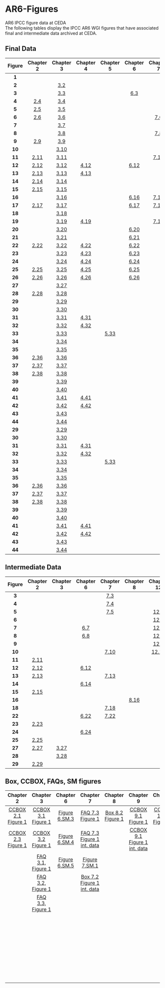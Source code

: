# AR6-Figures
AR6 IPCC figure data at CEDA <br>
The following tables display the IPCC AR6 WGI figures that have associated final and intermediate data archived at CEDA.

## Final Data

| Figure | Chapter 2 | Chapter 3 | Chapter 4 | Chapter 5 | Chapter 6 | Chapter 7 | Chapter 8 | Chapter 9 | Chapter 10 | Chapter 11 | Chapter 12 | Technical Summary | Atlas |
| :---: | :---: | :---: | :---: | :---: | :---: | :---: | :---: | :---: | :---: | :---: | :---: | :---: | :---: |
| **1** |  |  |  |  |  |  |  |  |  |  |  | [ TS.1](https://dx.doi.org/10.5285/3d16a09c21c9440288608276b615c11f) |  |
| **2** |  | [ 3.2](https://dx.doi.org/10.5285/4394898334094551bfb29fb37d2f054c) |  |  |  |  |  |  |  |  |  |  | [ Atlas.2](https://catalogue.ceda.ac.uk/uuid/789ad030299342ea99534edfb62450d9) |
| **3** |  | [ 3.3](http://dx.doi.org/10.5285/03cc44f98b0e4a4b97df37662e62be79) |  |  | [ 6.3](https://dx.doi.org/10.5285/d059d2e28b6d4a7d88a6fe2d0d25ba93) |  |  | [ 9.3](https://dx.doi.org/10.5285/ef7b615816cb432088d02c97836ca9fa) |  | [ 11.3](https://dx.doi.org/10.5285/592748a417ab4efca4eb98e22c9dbec4) |  |  |  |
| **4** | [ 2.4](https://dx.doi.org/10.5285/60eeb3cce51a457cb5ee1c577a0c8674) | [ 3.4](http://dx.doi.org/10.5285/06a4ad1656774087a5b6db3c7a57211e) |  |  |  |  |  | [ 9.4](https://dx.doi.org/10.5285/fdfeb81d2ffd42c3ba2bbb00b681317c) |  |  | [ 12.4](https://dx.doi.org/10.5285/b96e2225918348e1ae47b1fedee881a6) |  |  |
| **5** | [ 2.5](https://dx.doi.org/10.5285/c6f19b27f8e74e98968c17c8e1f74c60) | [ 3.5](http://dx.doi.org/10.5285/b6ca8b2d797348dd86823cfc2da7ba83) |  |  |  |  |  | [ 9.5](https://dx.doi.org/10.5285/8d9719be04d148d88d5ed8edd0426cf2) |  |  |  |  |  |
| **6** | [ 2.6](https://dx.doi.org/10.5285/39786f1e6fe2495291558cdc2a0b0aa1) | [ 3.6](http://dx.doi.org/10.5285/c3450dc769f044898ea5f3be784f354b) |  |  |  | [ 7.6](https://dx.doi.org/10.5285/0dd364e74c254b64bb5fddb5dceed364) |  | [ 9.6](https://dx.doi.org/10.5285/439ccb0b0eb04c17b5c6897fb9cb550b) | [ 10.6](https://dx.doi.org/10.5285/2dc808195d984efe8de7b52942796924) |  |  |  |  |
| **7** |  | [ 3.7](http://dx.doi.org/10.5285/392c8351349b4436923c102c558873d9) |  |  |  |  |  | [ 9.7](https://dx.doi.org/10.5285/e2d7ec1924b04bebbb4044982e2be0ff) |  |  |  |  |  |
| **8** |  | [ 3.8](http://dx.doi.org/10.5285/bf3d0b8a8c0d4ae19cfd994b6fef4a5c) |  |  |  | [ 7.8](https://dx.doi.org/10.5285/5ef11ad195844a59b83393870a5860e1) |  |  |  |  |  |  |  |
| **9** | [ 2.9](https://dx.doi.org/10.5285/156e64bca5e1460d81a58f416dcc9aca) | [ 3.9](https://dx.doi.org/10.5285/bbb759da50fe4cd5a1387c7462655908) |  |  |  |  |  | [ 9.9](https://dx.doi.org/10.5285/b35923b0641944178d0c9e17ce7dc9cb) |  |  |  | [ TS.9](https://dx.doi.org/10.5285/f99ec964a6f345beadb000e295ac2e5b) |  |
| **10** |  | [ 3.10](http://dx.doi.org/10.5285/cf006675070548359e22e36d354d0f92) |  |  |  |  |  | [ 9.10](https://catalogue.ceda.ac.uk/uuid/260df0db210143dcbecf3182e24817a3) | [ 10.10](https://dx.doi.org/10.5285/d4eccbbd51db4ab7a8ad05a6f2f6a98a) |  |  |  |  |
| **11** | [ 2.11](https://dx.doi.org/10.5285/f3515388768344bfb2be0521f82388be) | [ 3.11](http://dx.doi.org/10.5285/f38913d950694e3e8f0a19d0dc7f378e) |  |  |  | [ 7.11](https://dx.doi.org/10.5285/a95ffffa5a734724b9cf307411208569) |  | [ 9.11](https://dx.doi.org/10.5285/88dc6a422faa4d0486d35088e3d1d78f) | [ 10.11](https://dx.doi.org/10.5285/970847e5690c4f9e8c4ad455641bd558) | [ 11.11](https://dx.doi.org/10.5285/3f415b44b4334725bfcc572c9246aa60) |  |  |  |
| **12** | [ 2.12](https://dx.doi.org/10.5285/e9f67cfb456845b3b406328c6ae43e2d) | [ 3.12](http://dx.doi.org/10.5285/7273023a04d24da58ec5d83343cd861d) | [ 4.12](https://dx.doi.org/10.5285/0078d944259049a4b1bc5947623f6e97) |  | [ 6.12](https://dx.doi.org/10.5285/8855e410adf547b4afd039a5b88487f4) |  |  | [ 9.12](https://dx.doi.org/10.5285/b37501409dd641219dd7c57174acdc35) | [ 10.12](https://dx.doi.org/10.5285/b981b3f983df4aa48a16ddbe3d8bf38d) |  |  | [ TS.12](https://dx.doi.org/10.5285/e046adc115b04395937e793c9f3dbcb1) |  |
| **13** | [ 2.13](https://dx.doi.org/10.5285/967313bee45c48998c5027896e3da53c) | [ 3.13](http://dx.doi.org/10.5285/ba3ac68281b94c7b9963278681ee8ee5) | [ 4.13](https://dx.doi.org/10.5285/11d45679506d44fda224d65326edcdb4) |  |  |  | [ 8.13](https://dx.doi.org/10.5285/6ed1539e8fe84caea089a0d6a7ffcdbd) | [ 9.13](https://dx.doi.org/10.5285/6f6697fff85e42fdb87156ad34e4a24e) | [ 10.13](https://dx.doi.org/10.5285/5d64c2103c534f83b8ec11a2a4cab10d) |  |  | [ TS.13](https://dx.doi.org/10.5285/f3b6afe197d24d7eb58ed2364ac0f18e) | [ Atlas.13](https://catalogue.ceda.ac.uk/uuid/5f8d2c32121a4885b20be2ae96aed72d) |
| **14** | [ 2.14](https://dx.doi.org/10.5285/de41130346a04f97879352525d890577) | [ 3.14](http://dx.doi.org/10.5285/8c9c35e4c877440abcaa10b9aa173c33) |  |  |  |  | [ 8.14](https://dx.doi.org/10.5285/bbf5ae3b78c44bf28ccb17b487d58a94) | [ 9.14](https://dx.doi.org/10.5285/e25c3cffd4ae4abc8b2ff9b755fce164) |  |  |  |  |  |
| **15** | [ 2.15](https://dx.doi.org/10.5285/70276cf6b04e4b638b4fe9b37f7651dd) | [ 3.15](http://dx.doi.org/10.5285/a6b79b1abac64d72a1a3f2fcf62ee81e) |  |  |  |  | [ 8.15](https://dx.doi.org/10.5285/2d67a9f7631247d7bb6130ddc033ba7a) | [ 9.15](https://dx.doi.org/10.5285/65c832a5eeda4ed7a9b0a8af6cf5058d) |  |  |  | [ TS.15](https://dx.doi.org/10.5285/1f359da21c4041b4ab0977d05c7d38f0) |  |
| **16** |  | [ 3.16](http://dx.doi.org/10.5285/4e80c4a2933344259a3f423715771952) |  |  | [ 6.16](https://dx.doi.org/10.5285/dc93cf482acb4dff8d7baa01dfa1fa29) | [ 7.16](https://dx.doi.org/10.5285/6fcc9d2c792243c1bb99de9c3cfdef2f) |  |  |  | [ 11.16](https://dx.doi.org/10.5285/e7c78370837d4f85be6a1f0cbe288a92) |  |  | [ Atlas.16](https://catalogue.ceda.ac.uk/uuid/b140e520e22e45daa8525d18c1c8cced) |
| **17** | [ 2.17](https://dx.doi.org/10.5285/b51b72736ff943bb830e3c241d032621) | [ 3.17](http://dx.doi.org/10.5285/71c2e401df5e4798b917ae4a353daff1) |  |  | [ 6.17](https://dx.doi.org/10.5285/cdabe9af5aa94608b227e6b9a96771f9) | [ 7.17](https://dx.doi.org/10.5285/b9303c07edb24582b45088795f347ca9) | [ 8.17](https://dx.doi.org/10.5285/7da00222bbb345c99ce14e358cde9f6d) |  |  |  |  | [ TS.17](https://dx.doi.org/10.5285/c0d4d44aca4e490086df7e5f8f4463a3) | [ Atlas.17](https://catalogue.ceda.ac.uk/uuid/bb671075bd194b3bbaa496d90f5310e1) |
| **18** |  | [ 3.18](http://dx.doi.org/10.5285/84fd20b6e5a04271a007e2150eb17c7e) |  |  |  |  | [ 8.18](https://dx.doi.org/10.5285/caf598e54c674d219f2e245df32dbc1a) |  | [ 10.18](https://dx.doi.org/10.5285/567ca2ab6d6043479a1eaec678bfe91a) |  |  |  |  |
| **19** |  | [ 3.19](http://dx.doi.org/10.5285/7493e7dd46854227beb4f891a80a1016) | [ 4.19](https://dx.doi.org/10.5285/dce10ff4596241e190aaea9291cc4249) |  |  | [ 7.19](https://dx.doi.org/10.5285/9ce84c3a242e4b999c24dc1647c89794) |  |  | [ 10.19](https://dx.doi.org/10.5285/e79aab21bf644e61bf5dacd02199daa3) | [ 11.19](https://dx.doi.org/10.5285/7be388b022e74926b0103125d22e6b06) |  | [ TS.19](https://dx.doi.org/10.5285/29a0282f3b494c54a5e6c59f61e9202b) |  |
| **20** |  | [ 3.20](http://dx.doi.org/10.5285/becdaa43cf884c299435dc319e758f4e) |  |  | [ 6.20](https://dx.doi.org/10.5285/022d449b91eb453eb56228c17fdce725) |  |  |  | [ 10.20](https://dx.doi.org/10.5285/19ec340e6f2d47479ddb483961b0c1bb) |  |  |  |  |
| **21** |  | [ 3.21](http://dx.doi.org/10.5285/6f800cbda88d424cbcc59181b8b85aaa) |  |  | [ 6.21](https://dx.doi.org/10.5285/572c9744ddab47fc8a5b938c4a4f7387) |  | [ 8.21](https://dx.doi.org/10.5285/b03a4577108545c2a05bbae2d9759f9d) |  | [ 10.21](https://dx.doi.org/10.5285/9f83afcc47ca49feb1d5702de9fa8869) |  |  |  | [ Atlas.21](https://catalogue.ceda.ac.uk/uuid/3913c555e3054ffa99eb494a1c0bb39d) |
| **22** | [ 2.22](https://dx.doi.org/10.5285/8bbebd486eed4b7392dd306462e3f724) | [ 3.22](http://dx.doi.org/10.5285/0915a82fa8a84e21bcb5467be84d49fc) | [ 4.22](https://dx.doi.org/10.5285/9527d9be07c243599f00af5ab945c7ed) |  | [ 6.22](https://dx.doi.org/10.5285/288d2cfa740f4e60a369b5778064bd5a) |  |  | [ 9.22](https://dx.doi.org/10.5285/503edf9eb68040c4a439fed88b81c8c9) |  |  |  | [ TS.22](https://dx.doi.org/10.5285/d75fd35a7444433c9b5b78ef110495ab) | [ Atlas.22](https://catalogue.ceda.ac.uk/uuid/131bb6c7826b467d9f1ea6bd3fa74175) |
| **23** |  | [ 3.23](https://dx.doi.org/10.5285/44adfc4f92834bd9950341dd24d6d2e0) | [ 4.23](https://dx.doi.org/10.5285/34810c5e2d2047b487ade01830cac1f4) |  | [ 6.23](https://dx.doi.org/10.5285/a1f46ad9f2644e60a87591c6b4537fef) |  |  |  |  |  |  |  |  |
| **24** |  | [ 3.24](http://dx.doi.org/10.5285/a71383af93af4f58ae27d66ba15b3543) | [ 4.24](https://dx.doi.org/10.5285/5ed073b87dbc45d6a66d7c704caef01d) |  | [ 6.24](https://dx.doi.org/10.5285/ca4127fb1be14ea68fefd5643fe3677f) |  |  | [ 9.24](https://dx.doi.org/10.5285/5806683122b74f4ca60e0d6c546583f9) | |  |  |  | [ Atlas.24](https://catalogue.ceda.ac.uk/uuid/4f314945d3944aeaa12f819fe801dea0) |
| **25** | [ 2.25](https://dx.doi.org/10.5285/0e80e12edb7e4dc9b9219df77c0fe9d6) | [ 3.25](https://dx.doi.org/10.5285/dce3253d984c4342899b01548f52ba5f) | [ 4.25](https://dx.doi.org/10.5285/b1d79f8dea6244ea943d49040f0f9f6d) |  | [ 6.25](https://dx.doi.org/10.5285/abb030f60cf848278fe519379a2aaac9) |  | [ 8.25](https://dx.doi.org/10.5285/47961b1927b8492990ed92f10a514b6b) |  |  |  |  | [ TS.25](https://dx.doi.org/10.5285/1030d40a071d4929bf04e08bfbd22c10) |  |
| **26** | [ 2.26](https://dx.doi.org/10.5285/3659eca2afe54ab9ae437bf25fec1c2e) | [ 3.26](http://dx.doi.org/10.5285/85168e39bfff444ba02bf55e7682f73d) | [ 4.26](https://dx.doi.org/10.5285/1e60155294934ffcaf194e555a81294b) |  | [ 6.26](https://dx.doi.org/10.5285/bf31afbbbafc49d39546aa78a2268f44) |  | [ 8.26](https://dx.doi.org/10.5285/ef3dd7efa4f442b2812c4ee905f794c2) | [ 9.26](https://dx.doi.org/10.5285/64fa14764534431f805e747249786f88) |  |  |  |  | [ Atlas.26](https://catalogue.ceda.ac.uk/uuid/70c57074146147989150a1a37c338fcf) |
| **27** |  | [ 3.27](http://dx.doi.org/10.5285/ceae289f1a56414ea708f43db83fc2c6) |  |  |  |  |  |  |  |  |  |  |  |
| **28** | [ 2.28](https://dx.doi.org/10.5285/12ce1a305f7649bc85a9b81e782da0c9) | [ 3.28](http://dx.doi.org/10.5285/38512cd8209b4669a0743e9672f70a6e) |  |  |  |  |  | [ 9.28](https://dx.doi.org/10.5285/7f9c951b59ae44aeb6d745ed702c56dd) |  |  |  |  | [ Atlas.28](https://catalogue.ceda.ac.uk/uuid/89e1b69ad74146cfa8b0a941108811c2) |
| **29** |  | [ 3.29](http://dx.doi.org/10.5285/a8915aca7806434984baab86835a1b18) |  |  |  |  |  | [ 9.29](https://dx.doi.org/10.5285/ff28d78693f645aa820266d472a6e1b3) |  |  |  |  | [ Atlas.29](https://catalogue.ceda.ac.uk/uuid/b57ed5886f0a4041b76f2281ba503bed) |
| **30** |  | [ 3.30](http://dx.doi.org/10.5285/a3902bb4d1b543b39cc85380df8d1586) |  |  |  |  |  | [ 9.30](https://dx.doi.org/10.5285/9374ee722fab464fb3ee8ea659b56546) |  |  |  |  |  |
| **31** |  | [ 3.31](http://dx.doi.org/10.5285/a4cbbffe1bd44c7ba3e8608ee9c54547) | [ 4.31](https://dx.doi.org/10.5285/8fa708d0474d4a3caa5c9f645a89d282) |  |  |  |  |  |  |  |  |  |  |
| **32** |  | [ 3.32](http://dx.doi.org/10.5285/25d4a6597d954721bc4a616d094b0cda) | [ 4.32](https://dx.doi.org/10.5285/0192ae3037794e0eb93b022c5140f399) |  |  |  |  | [ 9.32](https://dx.doi.org/10.5285/6b33327d0d0d4bcca872b431279086db) |  |  |  |  |  |
| **33** |  | [ 3.33](http://dx.doi.org/10.5285/4fe1afacdc524c118989c16a1bccd51e) |  | [ 5.33](https://dx.doi.org/10.5285/85409987ce6a4976b0845b512baa2843) |  |  |  |  |  |  |  |  |  |
| **34** |  | [ 3.34](http://dx.doi.org/10.5285/678ee967fe114a34a6d1f7d50e4aa7ee) |  |  |  |  |  |  |  |  |  |  |  |
| **35** |  | [ 3.35](https://dx.doi.org/10.5285/ef5ca18bcaf441d9993f181a058016ba) |  |  |  |  |  |  |  |  |  |  |  |
| **36** | [ 2.36](https://dx.doi.org/10.5285/8dcf91b3ebb44458b67124896b131ac5) | [ 3.36](http://dx.doi.org/10.5285/8af00e7bba784c1cbf4c16fef984aeb6) |  |  |  |  |  |  |  |  |  |  |  |
| **37** | [ 2.37](https://dx.doi.org/10.5285/691c673c0d204911893659e10d4ddcba) | [ 3.37](http://dx.doi.org/10.5285/babcd0de678e4d10aef395f1a265da03) |  |  |  |  |  |  |  |  |  |  |  |
| **38** | [ 2.38](https://dx.doi.org/10.5285/7a7630213de543a9a19c7015dc198970) | [ 3.38](http://dx.doi.org/10.5285/758419765d0f4926aa70002ec6c856b0) |  |  |  |  |  |  |  |  |  |  |  |
| **39** |  | [ 3.39](http://dx.doi.org/10.5285/02006a22c33b42039d96be53d332930a) |  |  |  |  |  |  |  |  |  |  |  |
| **40** |  | [ 3.40](http://dx.doi.org/10.5285/12f0d7db5ed747d2940210e52211ed6a) |  |  |  |  |  |  |  |  |  |  |  |
| **41** |  | [ 3.41](http://dx.doi.org/10.5285/43b0c376ad184543a1bbceeceec0e85d) | [ 4.41](https://dx.doi.org/10.5285/e397fe6f20024295b095e2e3ca1e9f04) |  |  |  |  |  |  |  |  |  |  |
| **42** |  | [ 3.42](http://dx.doi.org/10.5285/e3d21f98cc764d1185b0d6e662532831) | [ 4.42](https://dx.doi.org/10.5285/e5e7afe5355a439e8d63be47ee7467c8) |  |  |  |  |  |  |  |  |  |  |
| **43** |  | [ 3.43](http://dx.doi.org/10.5285/80c10f8aeb7049778c5a15ede4917128) |  |  |  |  |  |  |  |  |  |  |  |
| **44** |  | [ 3.44](http://dx.doi.org/10.5285/d35ac1955c264deea9699d08dbc568f2) |  |  |  |  |  |  |  |  |  |  |  |
| **29** |  | [ 3.29](http://dx.doi.org/10.5285/a8915aca7806434984baab86835a1b18) |  |  |  |  |  | [ 9.29](https://dx.doi.org/10.5285/ff28d78693f645aa820266d472a6e1b3) |  |  |  |  | [ Atlas.29](https://catalogue.ceda.ac.uk/uuid/b57ed5886f0a4041b76f2281ba503bed) |
| **30** |  | [ 3.30](http://dx.doi.org/10.5285/a3902bb4d1b543b39cc85380df8d1586) |  |  |  |  |  | [ 9.30](https://dx.doi.org/10.5285/9374ee722fab464fb3ee8ea659b56546) |  |  |  |  |  |
| **31** |  | [ 3.31](http://dx.doi.org/10.5285/a4cbbffe1bd44c7ba3e8608ee9c54547) | [ 4.31](https://dx.doi.org/10.5285/8fa708d0474d4a3caa5c9f645a89d282) |  |  |  |  |  |  |  |  |  |  |
| **32** |  | [ 3.32](http://dx.doi.org/10.5285/25d4a6597d954721bc4a616d094b0cda) | [ 4.32](https://dx.doi.org/10.5285/0192ae3037794e0eb93b022c5140f399) |  |  |  |  | [ 9.32](https://dx.doi.org/10.5285/6b33327d0d0d4bcca872b431279086db) |  |  |  |  |  |
| **33** |  | [ 3.33](http://dx.doi.org/10.5285/4fe1afacdc524c118989c16a1bccd51e) |  | [ 5.33](https://dx.doi.org/10.5285/85409987ce6a4976b0845b512baa2843) |  |  |  |  |  |  |  |  |  |
| **34** |  | [ 3.34](http://dx.doi.org/10.5285/678ee967fe114a34a6d1f7d50e4aa7ee) |  |  |  |  |  |  |  |  |  |  |  |
| **35** |  | [ 3.35](https://dx.doi.org/10.5285/ef5ca18bcaf441d9993f181a058016ba) |  |  |  |  |  |  |  |  |  |  |  |
| **36** | [ 2.36](https://dx.doi.org/10.5285/8dcf91b3ebb44458b67124896b131ac5) | [ 3.36](http://dx.doi.org/10.5285/8af00e7bba784c1cbf4c16fef984aeb6) |  |  |  |  |  |  |  |  |  |  |  |
| **37** | [ 2.37](https://dx.doi.org/10.5285/691c673c0d204911893659e10d4ddcba) | [ 3.37](http://dx.doi.org/10.5285/babcd0de678e4d10aef395f1a265da03) |  |  |  |  |  |  |  |  |  |  |  |
| **38** | [ 2.38](https://dx.doi.org/10.5285/7a7630213de543a9a19c7015dc198970) | [ 3.38](http://dx.doi.org/10.5285/758419765d0f4926aa70002ec6c856b0) |  |  |  |  |  |  |  |  |  |  |  |
| **39** |  | [ 3.39](http://dx.doi.org/10.5285/02006a22c33b42039d96be53d332930a) |  |  |  |  |  |  |  |  |  |  |  |
| **40** |  | [ 3.40](http://dx.doi.org/10.5285/12f0d7db5ed747d2940210e52211ed6a) |  |  |  |  |  |  |  |  |  |  |  |
| **41** |  | [ 3.41](http://dx.doi.org/10.5285/43b0c376ad184543a1bbceeceec0e85d) | [ 4.41](https://dx.doi.org/10.5285/e397fe6f20024295b095e2e3ca1e9f04) |  |  |  |  |  |  |  |  |  |  |
| **42** |  | [ 3.42](http://dx.doi.org/10.5285/e3d21f98cc764d1185b0d6e662532831) | [ 4.42](https://dx.doi.org/10.5285/e5e7afe5355a439e8d63be47ee7467c8) |  |  |  |  |  |  |  |  |  |  |
| **43** |  | [ 3.43](http://dx.doi.org/10.5285/80c10f8aeb7049778c5a15ede4917128) |  |  |  |  |  |  |  |  |  |  |  |
| **44** |  | [ 3.44](http://dx.doi.org/10.5285/d35ac1955c264deea9699d08dbc568f2) |  |  |  |  |  |  |  |  |  |  |  | 5/8ec2d4b94f8e4756ad31858ff8256464) |  |  |  |  |  |  |


## Intermediate Data

| Figure | Chapter 2 | Chapter 3 | Chapter 6 | Chapter 7 | Chapter 8 | Chapter 12 | Technical Summary |
 | :---: | :---: | :---: | :---: | :---: | :---: | :---: | :---: | 
| **3** |  |  |  | [ 7.3](https://dx.doi.org/10.5285/6842c53c516746ea860e11512dc133c2) |  |  |  |
| **4** |  |  |  | [ 7.4](https://dx.doi.org/10.5285/d32090ff8fe342788191683eb4416411) |  |  |  |
| **5** |  |  |  | [ 7.5](https://dx.doi.org/10.5285/7b3d379fc1f040978df4806c6775a0df) |  | [ 12.5](https://dx.doi.org/10.5285/91c218d3a80f4c43ac665d0bdf0ed5e7) |  |
| **6** |  |  |  |  |  | [ 12.6](https://dx.doi.org/10.5285/d46d733725d64f45afc1e70054f2f51d) |  |
| **7** |  |  | [ 6.7](https://dx.doi.org/10.5285/c4031dd3227c4bceb6eae480d2a47a0c) |  |  | [ 12.7](https://dx.doi.org/10.5285/537b22f0230448fdb9a4ec806ed54d84) |  |
| **8** |  |  | [ 6.8](https://dx.doi.org/10.5285/dc11fff6fda04b1d82e317132b93a3bf) |  |  | [ 12.8](https://dx.doi.org/10.5285/0b5c980aa58447508eccdda79554b2b7) |  |
| **9** |  |  |  |  |  | [ 12.9](https://dx.doi.org/10.5285/7c2c37c3c5d14aac87377c7673e35a0b) |  |
| **10** |  |  |  | [ 7.10](https://dx.doi.org/10.5285/80380cfc0b10478b8b5821c0facdbdda) |  | [ 12.10](https://dx.doi.org/10.5285/b6a36a7fe12644bfa28bc4ec8bfcb028) |  |
| **11** | [ 2.11](https://dx.doi.org/10.5285/033cd690801741c9bc745b8da55faef4) |  |  |  |  |  |  |
| **12** | [ 2.12](https://dx.doi.org/10.5285/c9397680d08442b9a1d21e7c50df4aba) |  | [ 6.12](https://dx.doi.org/10.5285/c6b366dabf9b4536b5500e5f1f7a7235) |  |  |  | [ TS.12](https://dx.doi.org/10.5285/e046adc115b04395937e793c9f3dbcb1) |
| **13** | [ 2.13](https://dx.doi.org/10.5285/02fd1d886bad40f3bb2eef3271900823) |  |  | [ 7.13](https://dx.doi.org/10.5285/4dbd3ccb85d747188586735133f1d3d9) |  |  |  |
| **14** |  |  | [ 6.14](https://dx.doi.org/10.5285/39b789cb48694497941cd0c17f99bd69) |  |  |  |  |
| **15** | [ 2.15](https://dx.doi.org/10.5285/8ec2d4b94f8e4756ad31858ff8256464) |  |  |  |  |  |  |
| **16** |  |  |  |  | [ 8.16](https://dx.doi.org/10.5285/92dc7ae089d84a43a28099ae49633383) |  |  |
| **18** |  |  |  | [ 7.18](https://dx.doi.org/10.5285/399a75d2538a471cb529d1f0fa01410e) |  |  |  |
| **22** |  |  | [ 6.22](https://dx.doi.org/10.5285/0ca27ce794324ec086d6a6c60d5567ac) | [ 7.22](https://dx.doi.org/10.5285/f94821849dfb4ee2bd1a367a81a6b6f7) |  |  |  |
| **23** | [ 2.23](https://dx.doi.org/10.5285/b618062ee96a4d36b6010271e099a5c4) |  |  |  |  |  |  |
| **24** |  |  | [ 6.24](https://dx.doi.org/10.5285/0ca27ce794324ec086d6a6c60d5567ac) |  |  |  | [ TS.24](https://dx.doi.org/10.5285/38401030f262490094dc9c8931c851e4) |
| **25** | [ 2.25](https://dx.doi.org/10.5285/528c3543bc394134916aa792c4a2e700) |  |  |  |  |  |  |
| **27** | [ 2.27](https://dx.doi.org/10.5285/78ad6999f2d743d2a7db16757c27b549) | [ 3.27](http://dx.doi.org/10.5285/38bac9051d064d4da183fff2361f5de8) |  |  |  |  |  |
| **28** |  | [ 3.28](http://dx.doi.org/10.5285/f7c3f3cbf65447b9a43207dcc30219d9) |  |  |  |  |  |
| **29** | [ 2.29](https://dx.doi.org/10.5285/81f53dc4487b4260b92d4dd8000a8b09) |  |  |  |  |  |  |

## Box, CCBOX, FAQs, SM figures

 | Chapter 2 | Chapter 3 | Chapter 6 | Chapter 7 | Chapter 8 | Chapter 9 | Chapter 10 | Chapter 11 | Chapter 12 | Technical Summary | 
 | :---: | :---: | :---: | :---: | :---: | :---: | :---: | :---: | :---: | :---: | 
 | [CCBOX 2.1 Figure 1](http://dx.doi.org/10.5285/0f05c2fb8f814d60ac2d657a70e9a7f5) | [CCBOX 3.1 Figure 1](http://dx.doi.org/10.5285/e299379f837142bfb2aa6df64cc66fe7) | [Figure 6.SM.3](http://dx.doi.org/10.5285/59617e4c032543d48364f9ff2711372c) | [FAQ 7.3 Figure 1](http://dx.doi.org/10.5285/5d6b9c165edf4e69b624ddeb5d28f5ee) | [Box 8.2 Figure 1 ](http://dx.doi.org/10.5285/8d769bddaddc4e10bdd6f5428a3a0af6) | [CCBOX 9.1 Figure 1](http://dx.doi.org/10.5285/c622adfeb4cc4ae181dc4cca82c2311c) | [CCBOX 10.4 Figure 2](https://dx.doi.org/10.5285/e4416a7d02ed4eeb9a971a7d3c2f4e42) | [FAQ 11.1 Figure 1](http://dx.doi.org/10.5285/f218301d1f4a46f1bf27023a77a58640) | [Figure 12.SM.1](http://dx.doi.org/10.5285/156e4a10ddfb418aa24aadf244fbadf6) | [BOX TS.2 Figure 1](http://dx.doi.org/10.5285/3e344ee52c6b42a4ac37906f863b762e) | 
 | [CCBOX 2.3 Figure 1](http://dx.doi.org/10.5285/44864a906fb14075bf81db6f0bf068e7) | [CCBOX 3.2 Figure 1](http://dx.doi.org/10.5285/73c576b685c049258dd578f5487885f2) | [Figure 6.SM.4](http://dx.doi.org/10.5285/56c283c79666449ebe0235e809bdb69f) | [FAQ 7.3 Figure 1 int. data](http://dx.doi.org/10.5285/47586c6f52a9473ea0b1f909fb231bfc) |  | [CCBOX 9.1 Figure 1 int. data](http://dx.doi.org/10.5285/d54f2a1e4d2f42e68c10e2b11668dcd7) |  | [Figure 11.A.1](http://dx.doi.org/10.5285/2f63e632dc3a494696b1b1315cbb531e) | [Figure 12.SM.2](http://dx.doi.org/10.5285/660a0224eee04d0880b78f538510f416) | [BOX TS.2 Figure 2](http://dx.doi.org/10.5285/b9bbc5ea2d3f4e44ae06d19a010cea9c) | 
 |  | [FAQ 3.1, Figure 1](http://dx.doi.org/10.5285/c03ba3e2a7314f848e41a3a724bd8d25) | [Figure 6.SM.5](http://dx.doi.org/10.5285/c1e3dcebccfd43b4a65f8e446f9944e3) | [Figure 7.SM.1](http://dx.doi.org/10.5285/f0f622f4e9d14f95949a5cc44451e8bb) |  |  |  |  | [Figure 12.SM.3](http://dx.doi.org/10.5285/e8975cc3195b487d9ec482cb8ef5f07d) | [BOX TS.4 Figure 1 int. data](http://dx.doi.org/10.5285/df7d665d7b7c4cadbd08558ea2e103c8) | 
 |  | [FAQ 3.2, Figure 1](http://dx.doi.org/10.5285/f148031d13954c85b873900cd3f47170) |  | [Box 7.2 Figure 1 int. data](http://dx.doi.org/10.5285/568fb4b2e6464a50a30c7140bb88a497) |  |  |  |  | [Figure 12.SM.4](http://dx.doi.org/10.5285/8c58b12e8fd541428b1b25b0d572ce94) | [BOX TS.4 Figure 1](http://dx.doi.org/10.5285/923b94820acd42a1888eaae24de328f8) | 
 |  | [FAQ 3.3, Figure 1](http://dx.doi.org/10.5285/afe80eb32a1c4164a3b84396c6d7a5d6) |  |  |  |  |  |  | [Figure 12.SM.5](http://dx.doi.org/10.5285/8418e1f0c9d64a758490a14daeb22574) | [BOX TS.5 Figure 1 int. data](http://dx.doi.org/10.5285/d6a301f3429b44e7924296f840f68fe6) | 
 |  |  |  |  |  |  |  |  | [Figure 12.SM.6](http://dx.doi.org/10.5285/38e7a3f35ced465283debd6cac1cae50) | [BOX TS.6 Figure 1](http://dx.doi.org/10.5285/fb803584c01b404983ec83fd85453231) | 
 |  |  |  |  |  |  |  |  |  | [BOX TS.7 Figure 1](http://dx.doi.org/10.5285/fe6074fee8a64a738cf89f0294bd9fb9) | 
 |  |  |  |  |  |  |  |  |  | [BOX TS.13 Figure 1](http://dx.doi.org/10.5285/0481959c92944c41983dd024172ef84d) | 
 |  |  |  |  |  |  |  |  |  | [CSBOX TS.1 Figure 1](http://dx.doi.org/10.5285/62b675f929974746bbf72fdc773cf0ec) | 
